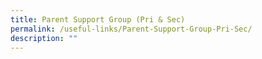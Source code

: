 ```yaml
---
title: Parent Support Group (Pri & Sec)
permalink: /useful-links/Parent-Support-Group-Pri-Sec/
description: ""
---
```

